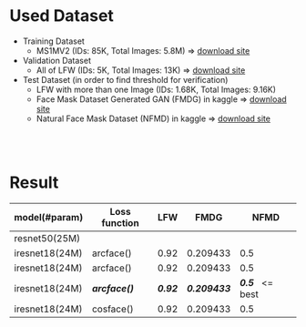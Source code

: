 # Used Dataset
- Training Dataset
  - MS1MV2 (IDs: 85K, Total Images: 5.8M) => [download site](https://github.com/deepinsight/insightface/tree/master/recognition/_datasets_#ms1m-arcface-85k-ids58m-images-57)
- Validation Dataset
  - All of LFW (IDs: 5K, Total Images: 13K) => [download site](http://vis-www.cs.umass.edu/lfw/#download)
- Test Dataset (in order to find threshold for verification)
  - LFW with more than one Image (IDs: 1.68K, Total Images: 9.16K)
  - Face Mask Dataset Generated GAN (FMDG) in kaggle => [download site](https://www.kaggle.com/datasets/prasoonkottarathil/face-mask-lite-dataset)
  - Natural Face Mask Dataset (NFMD) in kaggle => [download site](https://www.kaggle.com/datasets/ashishjangra27/face-mask-12k-images-dataset)


<br>
<br>

# Result

| model(#param) | Loss function | LFW | FMDG | NFMD
|---|---|---|---|---|
| resnet50(25M)|
|iresnet18(24M)| arcface() | 0.92 | 0.209433 | 0.5 |
|iresnet18(24M)| arcface() | 0.92 | 0.209433 | 0.5 |
|iresnet18(24M)| ***arcface()*** | ***0.92*** | ***0.209433*** | ***0.5*** &nbsp; <= &nbsp; best |
|iresnet18(24M)| cosface() | 0.92 | 0.209433 | 0.5 |


